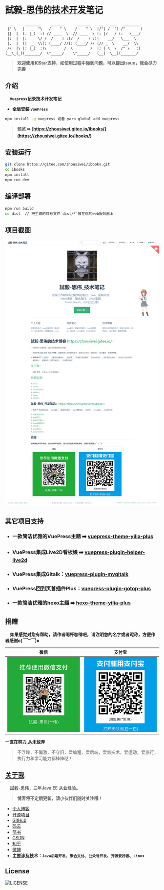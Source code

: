 [comment]: <> (# 声明：由于某些原因，源码暂时不开放，后续看情况开放源码)

# [試毅-思伟的技术开发笔记](https://zhousiwei.gitee.io/ibooks/)

```
  __     _______     ______      ______    __   ___   ________
 |" \   |   _  "\   /    " \    /    " \  |/"| /  ") /"       )
 ||  |  (. |_)  :) // ____  \  // ____  \ (: |/   / (:   \___/
 |:  |  |:     \/ /  /    ) :)/  /    ) :)|    __/   \___  \
 |.  |  (|  _  \\(: (____/ //(: (____/ // (// _  \    __/  \\
 /\  |\ |: |_)  :)\        /  \        /  |: | \  \  /" \   :)
(__\_|_)(_______/  \"_____/    \"_____/   (__|  \__)(_______/
```

> **欢迎使用和Star支持，如使用过程中碰到问题，可以提出Issue，我会尽力完善**

## 介绍
&#160;&#160;&#160;&#160;**`Vuepress`记录技术开发笔记**

- **全局安装 `VuePress`**
```bash
npm install -g vuepress 或者 yarn global add vuepress
```

> **预览 ➡️ [https://zhousiwei.gitee.io/ibooks/](https://zhousiwei.gitee.io/ibooks/)**

## 安装运行
```bash
git clone https://gitee.com/zhousiwei/ibooks.git
cd ibooks
npm install
npm run dev
```

## 编译部署
```bash
npm run build
cd dist  // 把生成的目标文件`dist/*`放在你的web服务器上
```

## 项目截图

[![Vuepress记录技术开发笔记](./examples/screenshots/ibooks_mini.png "Vuepress记录技术开发笔记")](http://zhousiwei.gitee.io/ibooks "Vuepress记录技术开发笔记")

## 其它项目支持

- ### 一款简洁优雅的VuePress主题 ➡️ [vuepress-theme-yilia-plus](https://github.com/JoeyBling/vuepress-theme-yilia-plus)
- ### VuePress集成Live2D看板娘 ➡️ [vuepress-plugin-helper-live2d](https://github.com/JoeyBling/vuepress-plugin-helper-live2d)
- ### VuePress集成Gitalk：[vuepress-plugin-mygitalk](https://github.com/JoeyBling/vuepress-plugin-mygitalk)
- ### VuePress回到页首插件Plus：[vuepress-plugin-gotop-plus](https://github.com/JoeyBling/vuepress-plugin-gotop-plus)
- ### 一款简洁优雅的hexo主题 ➡️ [hexo-theme-yilia-plus](https://github.com/JoeyBling/hexo-theme-yilia-plus)


## 捐赠
&#160;&#160;&#160;&#160;**如果感觉对您有帮助，请作者喝杯咖啡吧，请注明您的名字或者昵称，方便作者感谢o(*￣︶￣*)o**

| 微信 | 支付宝 |
| :---: | :---: |
| ![](./examples/images/weixin.png) | ![](./examples/images/alipay.jpeg) |

**一直在努力,从未放弃**

> 不浮躁，不偏激，不守旧，爱编程，爱后端，爱新技术，爱运动，爱旅行，执行力和学习能力都棒棒哒！

## [关于我](https://zhousiwei.gitee.io/)
&#160;&#160;&#160;&#160;試毅-思伟，三年Java EE 从业经验。

> **博客将不定期更新，请小伙伴们随时关注哦！**

- [个人博客](https://zhousiwei.gitee.io/)
- [开源项目](https://zhousiwei.gitee.io/ibooks/opensource)
- [GitHub](https://github.com/JoeyBling)
- [码云](https://gitee.com/zhousiwei)
- [简书](https://www.jianshu.com/u/02cbf31a043a)
- [CSDN](https://blog.csdn.net/qq_30930805)
- [知乎](https://www.zhihu.com/people/joeybling)
- [微博](http://weibo.com/jayinfo)
- **主要涉及技术：`Java后端开发`、`聚合支付`、`公众号开发`、`开源爱好者`、`Linux`**

## License

[![LICENSE](https://img.shields.io/github/license/JoeyBling/ibooks "LICENSE")](./LICENSE "LICENSE")